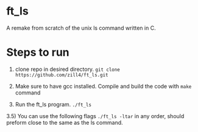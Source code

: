 # ft_ls
A remake from scratch of the unix ls command written in C. 

# Steps to run
1) clone repo in desired directory. `git clone https://github.com/zill4/ft_ls.git`

2) Make sure to have gcc installed. Compile and build the code with `make` command

3) Run the ft_ls program. `./ft_ls`

3.5) You can use the following flags `./ft_ls -ltar` in any order, should preform close to the same as the ls command.

